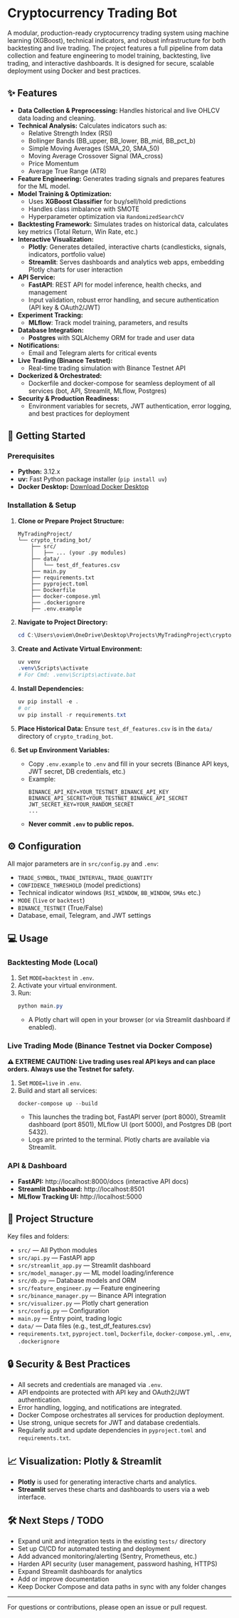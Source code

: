 # Cryptocurrency Trading Bot

A modular, production-ready cryptocurrency trading system using machine learning (XGBoost), technical indicators, and robust infrastructure for both backtesting and live trading. The project features a full pipeline from data collection and feature engineering to model training, backtesting, live trading, and interactive dashboards. It is designed for secure, scalable deployment using Docker and best practices.

## ✨ Features

*   **Data Collection & Preprocessing:** Handles historical and live OHLCV data loading and cleaning.
*   **Technical Analysis:** Calculates indicators such as:
    *   Relative Strength Index (RSI)
    *   Bollinger Bands (BB_upper, BB_lower, BB_mid, BB_pct_b)
    *   Simple Moving Averages (SMA_20, SMA_50)
    *   Moving Average Crossover Signal (MA_cross)
    *   Price Momentum
    *   Average True Range (ATR)
*   **Feature Engineering:** Generates trading signals and prepares features for the ML model.
*   **Model Training & Optimization:**
    *   Uses **XGBoost Classifier** for buy/sell/hold predictions
    *   Handles class imbalance with SMOTE
    *   Hyperparameter optimization via `RandomizedSearchCV`
*   **Backtesting Framework:** Simulates trades on historical data, calculates key metrics (Total Return, Win Rate, etc.)
*   **Interactive Visualization:**
    *   **Plotly**: Generates detailed, interactive charts (candlesticks, signals, indicators, portfolio value)
    *   **Streamlit**: Serves dashboards and analytics web apps, embedding Plotly charts for user interaction
*   **API Service:**
    *   **FastAPI**: REST API for model inference, health checks, and management
    *   Input validation, robust error handling, and secure authentication (API key & OAuth2/JWT)
*   **Experiment Tracking:**
    *   **MLflow**: Track model training, parameters, and results
*   **Database Integration:**
    *   **Postgres** with SQLAlchemy ORM for trade and user data
*   **Notifications:**
    *   Email and Telegram alerts for critical events
*   **Live Trading (Binance Testnet):**
    *   Real-time trading simulation with Binance Testnet API
*   **Dockerized & Orchestrated:**
    *   Dockerfile and docker-compose for seamless deployment of all services (bot, API, Streamlit, MLflow, Postgres)
*   **Security & Production Readiness:**
    *   Environment variables for secrets, JWT authentication, error logging, and best practices for deployment

## 🚀 Getting Started

### Prerequisites

*   **Python:** 3.12.x
*   **uv:** Fast Python package installer (`pip install uv`)
*   **Docker Desktop:** [Download Docker Desktop](https://www.docker.com/products/docker-desktop/)

### Installation & Setup

1.  **Clone or Prepare Project Structure:**
    ```
    MyTradingProject/
    └── crypto_trading_bot/
        ├── src/
        │   ├── ... (your .py modules)
        ├── data/
        │   └── test_df_features.csv
        ├── main.py
        ├── requirements.txt
        ├── pyproject.toml
        ├── Dockerfile
        ├── docker-compose.yml
        ├── .dockerignore
        ├── .env.example
    ```

2.  **Navigate to Project Directory:**
    ```powershell
    cd C:\Users\oviem\OneDrive\Desktop\Projects\MyTradingProject\crypto_trading_bot
    ```

3.  **Create and Activate Virtual Environment:**
    ```powershell
    uv venv
    .venv\Scripts\activate
    # For Cmd: .venv\Scripts\activate.bat
    ```

4.  **Install Dependencies:**
    ```powershell
    uv pip install -e .
    # or
    uv pip install -r requirements.txt
    ```

5.  **Place Historical Data:**
    Ensure `test_df_features.csv` is in the `data/` directory of `crypto_trading_bot`.

6.  **Set up Environment Variables:**
    *   Copy `.env.example` to `.env` and fill in your secrets (Binance API keys, JWT secret, DB credentials, etc.)
    *   Example:
        ```
        BINANCE_API_KEY=YOUR_TESTNET_BINANCE_API_KEY
        BINANCE_API_SECRET=YOUR_TESTNET_BINANCE_API_SECRET
        JWT_SECRET_KEY=YOUR_RANDOM_SECRET
        ...
        ```
    *   **Never commit `.env` to public repos.**

## ⚙️ Configuration

All major parameters are in `src/config.py` and `.env`:
*   `TRADE_SYMBOL`, `TRADE_INTERVAL`, `TRADE_QUANTITY`
*   `CONFIDENCE_THRESHOLD` (model predictions)
*   Technical indicator windows (`RSI_WINDOW`, `BB_WINDOW`, `SMAs` etc.)
*   `MODE` (`live` or `backtest`)
*   `BINANCE_TESTNET` (True/False)
*   Database, email, Telegram, and JWT settings

## 💻 Usage

### Backtesting Mode (Local)

1.  Set `MODE=backtest` in `.env`.
2.  Activate your virtual environment.
3.  Run:
    ```powershell
    python main.py
    ```
    *   A Plotly chart will open in your browser (or via Streamlit dashboard if enabled).

### Live Trading Mode (Binance Testnet via Docker Compose)

**⚠️ EXTREME CAUTION: Live trading uses real API keys and can place orders. Always use the Testnet for safety.**

1.  Set `MODE=live` in `.env`.
2.  Build and start all services:
    ```powershell
    docker-compose up --build
    ```
    *   This launches the trading bot, FastAPI server (port 8000), Streamlit dashboard (port 8501), MLflow UI (port 5000), and Postgres DB (port 5432).
    *   Logs are printed to the terminal. Plotly charts are available via Streamlit.

### API & Dashboard

*   **FastAPI:** http://localhost:8000/docs (interactive API docs)
*   **Streamlit Dashboard:** http://localhost:8501
*   **MLflow Tracking UI:** http://localhost:5000

## 📁 Project Structure

Key files and folders:
*   `src/` — All Python modules
*   `src/api.py` — FastAPI app
*   `src/streamlit_app.py` — Streamlit dashboard
*   `src/model_manager.py` — ML model loading/inference
*   `src/db.py` — Database models and ORM
*   `src/feature_engineer.py` — Feature engineering
*   `src/binance_manager.py` — Binance API integration
*   `src/visualizer.py` — Plotly chart generation
*   `src/config.py` — Configuration
*   `main.py` — Entry point, trading logic
*   `data/` — Data files (e.g., test_df_features.csv)
*   `requirements.txt`, `pyproject.toml`, `Dockerfile`, `docker-compose.yml`, `.env`, `.dockerignore`

## 🔒 Security & Best Practices

*   All secrets and credentials are managed via `.env`.
*   API endpoints are protected with API key and OAuth2/JWT authentication.
*   Error handling, logging, and notifications are integrated.
*   Docker Compose orchestrates all services for production deployment.
*   Use strong, unique secrets for JWT and database credentials.
*   Regularly audit and update dependencies in `pyproject.toml` and `requirements.txt`.

## 📈 Visualization: Plotly & Streamlit

*   **Plotly** is used for generating interactive charts and analytics.
*   **Streamlit** serves these charts and dashboards to users via a web interface.

## 🛠️ Next Steps / TODO

-   Expand unit and integration tests in the existing `tests/` directory
-   Set up CI/CD for automated testing and deployment
-   Add advanced monitoring/alerting (Sentry, Prometheus, etc.)
-   Harden API security (user management, password hashing, HTTPS)
-   Expand Streamlit dashboards for analytics
-   Add or improve documentation
-   Keep Docker Compose and data paths in sync with any folder changes
---

For questions or contributions, please open an issue or pull request.

